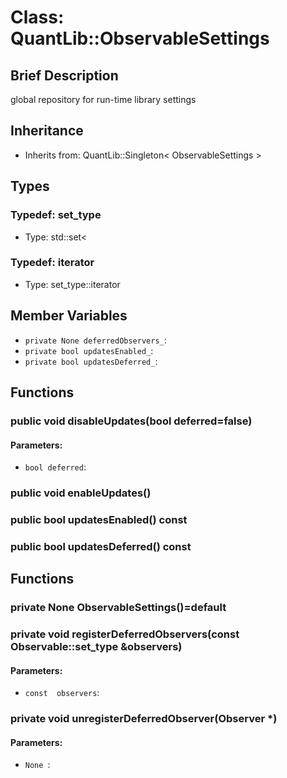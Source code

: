# Class: QuantLib::ObservableSettings

## Brief Description
global repository for run-time library settings 

## Inheritance
- Inherits from: QuantLib::Singleton< ObservableSettings >

## Types
### Typedef: set_type
- Type: std::set< 

### Typedef: iterator
- Type: set_type::iterator

## Member Variables
- `private None deferredObservers_`: 
- `private bool updatesEnabled_`: 
- `private bool updatesDeferred_`: 

## Functions
### public void disableUpdates(bool deferred=false)

#### Parameters:
- `bool deferred`: 

### public void enableUpdates()


### public bool updatesEnabled() const


### public bool updatesDeferred() const


## Functions
### private None ObservableSettings()=default


### private void registerDeferredObservers(const Observable::set_type &observers)

#### Parameters:
- `const  observers`: 

### private void unregisterDeferredObserver(Observer *)

#### Parameters:
- `None `: 

